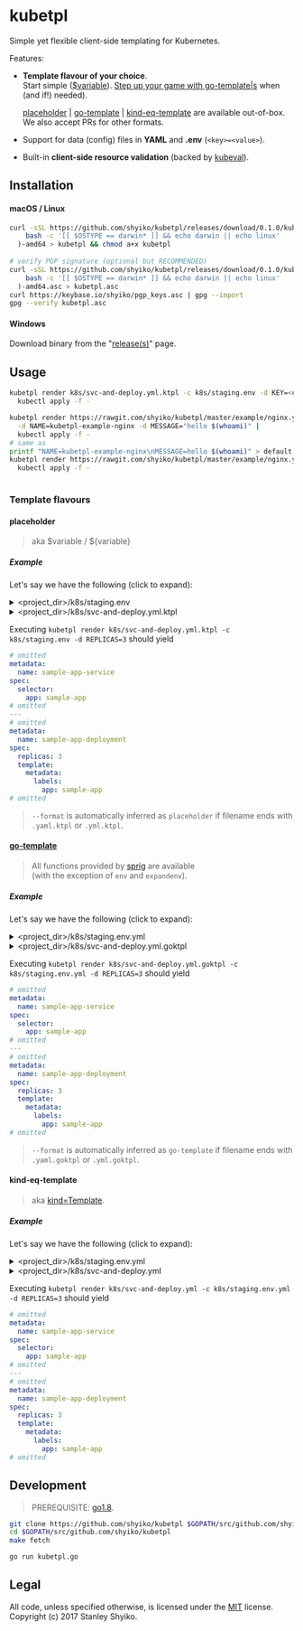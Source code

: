 # kubetpl

Simple yet flexible client-side templating for Kubernetes.

Features:
- **Template flavour of your choice**.  
  Start simple ([$variable](#placeholder)). [Step up your game with go-template|s](#go-template) when (and if!) needed). 
   
  [placeholder](#placeholder) | [go-template](#go-template) | [kind-eq-template](#kind-eq-template) are available out-of-box.  
  We also accept PRs for other formats. 
- Support for data (config) files in **YAML** and **.env** (`<key>=<value>`).   
- Built-in **client-side resource validation** (backed by [kubeval](https://github.com/garethr/kubeval)).

## Installation

#### macOS / Linux

```sh
curl -sSL https://github.com/shyiko/kubetpl/releases/download/0.1.0/kubetpl-0.1.0-$(
    bash -c '[[ $OSTYPE == darwin* ]] && echo darwin || echo linux'
  )-amd64 > kubetpl && chmod a+x kubetpl
    
# verify PGP signature (optional but RECOMMENDED)
curl -sSL https://github.com/shyiko/kubetpl/releases/download/0.1.0/kubetpl-0.1.0-$(
    bash -c '[[ $OSTYPE == darwin* ]] && echo darwin || echo linux'
  )-amd64.asc > kubetpl.asc
curl https://keybase.io/shyiko/pgp_keys.asc | gpg --import
gpg --verify kubetpl.asc
```  

#### Windows

Download binary from the "[release(s)](https://github.com/shyiko/kubetpl/releases)" page.

## Usage

```sh
kubetpl render k8s/svc-and-deploy.yml.ktpl -c k8s/staging.env -d KEY=<command_line_override> | 
  kubectl apply -f -

kubetpl render https://rawgit.com/shyiko/kubetpl/master/example/nginx.yml.ktpl \
  -d NAME=kubetpl-example-nginx -d MESSAGE="hello $(whoami)" | 
  kubectl apply -f -
# same as
printf "NAME=kubetpl-example-nginx\nMESSAGE=hello $(whoami)" > default.env
kubetpl render https://rawgit.com/shyiko/kubetpl/master/example/nginx.yml.ktpl -c default.env | 
  kubectl apply -f -
  
```

### Template flavours

#### placeholder

> aka $variable / ${variable}  

##### Example

Let's say we have the following (click to expand):

<details>
  <summary>&lt;project_dir&gt;/k8s/staging.env</summary>

```ini  
NAME=sample-app
REPLICAS=1
```
</details>
<details>
  <summary>&lt;project_dir&gt;/k8s/svc-and-deploy.yml.ktpl</summary>

```yaml  
apiVersion: v1
kind: Service
metadata:
  name: $NAME
spec:
  selector:
    app: $NAME
  ports:
  - protocol: TCP
    port: 80
---
apiVersion: apps/v1beta1
kind: Deployment
metadata:
  name: $NAME-deployment
spec:
  replicas: $REPLICAS
  template: 
    metadata:
      labels:
        app: $NAME
    spec:
      containers:
      - name: nginx
        image: nginx:1.7.9
        ports:
        - containerPort: 80
```
</details>
<p><p>

Executing `kubetpl render k8s/svc-and-deploy.yml.ktpl -c k8s/staging.env -d REPLICAS=3` should yield

```yaml
# omitted
metadata:
  name: sample-app-service
spec:
  selector:
    app: sample-app
# omitted
---
# omitted
metadata:
  name: sample-app-deployment
spec:
  replicas: 3
  template: 
    metadata:
      labels:
        app: sample-app
# omitted
```

> `--format` is automatically inferred as `placeholder` if filename ends with `.yaml.ktpl` or `.yml.ktpl`. 

#### [go-template](https://golang.org/pkg/text/template/)

> All functions provided by [sprig](http://masterminds.github.io/sprig/) are available  
(with the exception of `env` and `expandenv`).

##### Example

Let's say we have the following (click to expand):

<details>
  <summary>&lt;project_dir&gt;/k8s/staging.env.yml</summary>

```yaml
NAME: sample-app
REPLICAS: 1
```
</details>
<details>
  <summary>&lt;project_dir&gt;/k8s/svc-and-deploy.yml.goktpl</summary>

```yaml  
apiVersion: v1
kind: Service
metadata:
  name: {{ .NAME }}-service
spec:
  selector:
    app: {{ .NAME }}
  ports:
  - protocol: TCP
    port: 80
---
apiVersion: apps/v1beta1
kind: Deployment
metadata:
  name: {{ .NAME }}-deployment
spec:
  replicas: {{ .REPLICAS }}
  template: 
    metadata:
      labels:
        app: {{ .NAME }}
    spec:
      containers:
      - name: nginx
        image: nginx:1.7.9
        ports:
        - containerPort: 80
```
</details>
<p><p>

Executing `kubetpl render k8s/svc-and-deploy.yml.goktpl -c k8s/staging.env.yml -d REPLICAS=3` should yield

```yaml
# omitted
metadata:
  name: sample-app-service
spec:
  selector:
    app: sample-app
# omitted
---
# omitted
metadata:
  name: sample-app-deployment
spec:
  replicas: 3
  template: 
    metadata:
      labels:
        app: sample-app
# omitted
```

> `--format` is automatically inferred as `go-template` if filename ends with `.yaml.goktpl` or `.yml.goktpl`. 

#### kind-eq-template

> aka [kind=Template](https://github.com/fabric8io/kubernetes-model/blob/master/vendor/k8s.io/kubernetes/docs/proposals/templates.md). 

##### Example

Let's say we have the following (click to expand):

<details>
  <summary>&lt;project_dir&gt;/k8s/staging.env.yml</summary>

```yaml
NAME: sample-app
```
</details>
<details>
  <summary>&lt;project_dir&gt;/k8s/svc-and-deploy.yml</summary>

```yaml  
kind: Template
apiVersion: v1
metadata:
  name: nginx-template
  annotations:
    description: nginx template
labels:
  template: nginx-template
objects:
- apiVersion: v1
  kind: Service
  metadata:
    name: $(NAME)
  spec:
    selector:
      app: $(NAME)
    ports:
    - protocol: TCP
      port: 80
- apiVersion: apps/v1beta1
  kind: Deployment
  metadata:
    name: $(NAME)-deployment
  spec:
    replicas: $((REPLICAS))
    template: 
      metadata:
        labels:
          app: $(NAME)
      spec:
        containers:
        - name: nginx
          image: nginx:1.7.9
          ports:
          - containerPort: 80
parameters:
- name: NAME
  description: Application name
  required: true
  parameterType: string
- name: REPLICAS
  description: Number of replicas
  value: 1
  required: true
  parameterType: int
```
</details>
<p><p>

Executing `kubetpl render k8s/svc-and-deploy.yml -c k8s/staging.env.yml -d REPLICAS=3` should yield

```yaml
# omitted
metadata:
  name: sample-app-service
spec:
  selector:
    app: sample-app
# omitted
---
# omitted
metadata:
  name: sample-app-deployment
spec:
  replicas: 3
  template: 
    metadata:
      labels:
        app: sample-app
# omitted
```

## Development

> PREREQUISITE: [go1.8](https://golang.org/dl/).

```sh
git clone https://github.com/shyiko/kubetpl $GOPATH/src/github.com/shyiko/kubetpl 
cd $GOPATH/src/github.com/shyiko/kubetpl
make fetch

go run kubetpl.go
```

## Legal

All code, unless specified otherwise, is licensed under the [MIT](https://opensource.org/licenses/MIT) license.  
Copyright (c) 2017 Stanley Shyiko.
